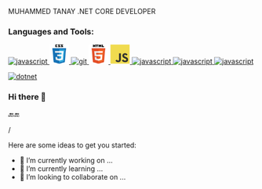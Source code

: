 MUHAMMED TANAY .NET CORE DEVELOPER

<h3 align="left">Languages and Tools:</h3>
<p align="left">
 <a href="https://cdn.cdnlogo.com/logos/c/27/c.svg" target="_blank" rel="noreferrer"> 
<img src="https://cdn.cdnlogo.com/logos/c/27/c.svg" alt="javascript" width="40" height="40"/> </a>
 <a href="https://www.w3schools.com/css/" target="_blank" rel="noreferrer"> 
<img src="https://raw.githubusercontent.com/devicons/devicon/master/icons/css3/css3-original-wordmark.svg" alt="css3" width="40" height="40"/> </a> 
  
<a href="https://git-scm.com/" target="_blank" rel="noreferrer"> 
<img src="https://www.vectorlogo.zone/logos/git-scm/git-scm-icon.svg" alt="git" width="40" height="40"/> </a> 
<a href="https://www.w3.org/html/" target="_blank" rel="noreferrer"> 
<img src="https://raw.githubusercontent.com/devicons/devicon/master/icons/html5/html5-original-wordmark.svg" alt="html5" width="40" height="40"/> </a> 
<a href="https://developer.mozilla.org/en-US/docs/Web/JavaScript" target="_blank" rel="noreferrer"> 
<img src="https://raw.githubusercontent.com/devicons/devicon/master/icons/javascript/javascript-original.svg" alt="javascript" width="40" height="40"/> </a> 
<a href="https://cdn.cdnlogo.com/logos/d/41/docker.svg" target="_blank" rel="noreferrer"> 
<img src="https://cdn.cdnlogo.com/logos/d/41/docker.svg" alt="javascript" width="40" height="40"/> </a> 
<a href="https://cdn.cdnlogo.com/logos/d/6/dot-net-core.svg" target="_blank" rel="noreferrer"> 
<img src="https://cdn.cdnlogo.com/logos/d/6/dot-net-core.svg" alt="javascript" width="40" height="40"/> </a> 
 <a href="https://cdn.cdnlogo.com/logos/u/15/ubuntu.svg" target="_blank" rel="noreferrer"> 
<img src="https://cdn.cdnlogo.com/logos/u/15/ubuntu.svg" alt="javascript" width="40" height="40"/> </a> 
 <a href="https://learn.microsoft.com/" target="_blank" rel="noreferrer"> 
  
<img src="https://www.vectorlogo.zone/logos/dotnet/dotnet-ar21.svg" alt="dotnet" top="25" width="120" height="70"/> </a>

</p>




###   Hi there 👋
:back::end:
<!--
**Muhammedtanay/Muhammedtanay** is a ✨ _special_ ✨ repository because its `README.md` (this file) appears on your GitHub profile.
-->/ 
Here are some ideas to get you started:

- 🔭 I’m currently working on ...
- 🌱 I’m currently learning ...
- 👯 I’m looking to collaborate on ...

